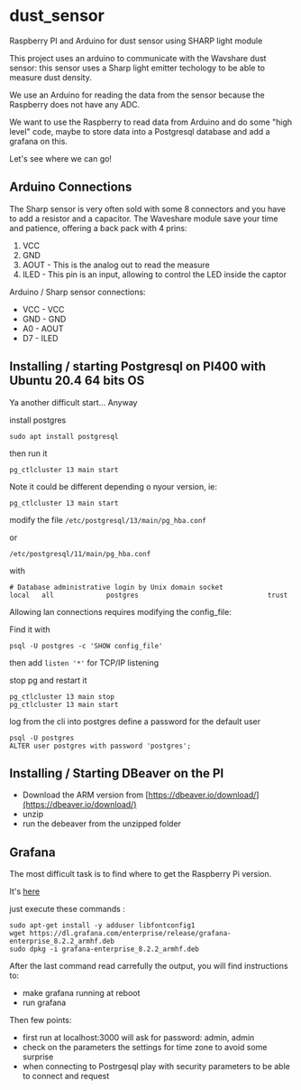 # dust_sensor
Raspberry PI and Arduino for dust sensor using SHARP light module

This project uses an arduino to communicate with the Wavshare dust sensor: this sensor uses a Sharp light emitter techology to be able to measure dust density.

We use an Arduino for reading the data from the sensor because the Raspberry does not have any ADC.

We want to use the Raspberry to read data from Arduino and do some "high level" code, maybe to store data into a Postgresql database and add a grafana on this.

Let's see where we can go! 


## Arduino Connections

The Sharp sensor is very often sold with some 8 connectors and you have to add a resistor and a capacitor.
The Waveshare module save your time and patience, offering a back pack with 4 prins:
1. VCC
2. GND
3. AOUT - This is the analog out to read the measure
4. ILED - This pin is an input, allowing to control the LED inside the captor

Arduino / Sharp sensor connections:
* VCC   -   VCC
* GND   -   GND
* A0    -   AOUT
* D7    -   ILED


## Installing / starting Postgresql on PI400 with Ubuntu 20.4 64 bits OS

Ya another difficult start... Anyway

install postgres

```sudo apt install postgresql```

then run it

```pg_ctlcluster 13 main start```

Note it could be different depending o nyour version, ie:

```pg_ctlcluster 13 main start```



modify the file
```/etc/postgresql/13/main/pg_hba.conf```

or 

```/etc/postgresql/11/main/pg_hba.conf```

with
```
# Database administrative login by Unix domain socket
local   all             postgres                                trust
```

Allowing lan connections requires modifying the config_file:

Find it with

```
psql -U postgres -c 'SHOW config_file'
```

then add 
```listen '*'```
for TCP/IP listening




stop pg and restart it
```
pg_ctlcluster 13 main stop
pg_ctlcluster 13 main start
```



log from the cli into postgres
define a password for the default user

```
psql -U postgres
ALTER user postgres with password 'postgres';

```






## Installing / Starting DBeaver on the PI

* Download the ARM version from [https://dbeaver.io/download/](https://dbeaver.io/download/)
* unzip
* run the debeaver from the unzipped folder




## Grafana

The most difficult task is to find where to get the Raspberry Pi version.

It's [here](https://grafana.com/grafana/download?platform=arm)

just execute these commands :

```
sudo apt-get install -y adduser libfontconfig1
wget https://dl.grafana.com/enterprise/release/grafana-enterprise_8.2.2_armhf.deb
sudo dpkg -i grafana-enterprise_8.2.2_armhf.deb
```
After the last command read carrefully the output, you will find instructions to:
* make grafana running at reboot
* run grafana

Then few points:
* first run at localhost:3000 will ask for password: admin, admin
* check on the parameters the settings for time zone to avoid some surprise
* when connecting to Postrgesql play with security parameters to be able to connect and request


















